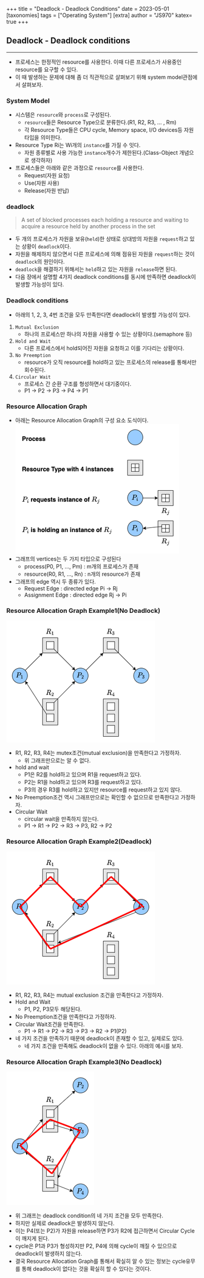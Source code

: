 +++
title = "Deadlock - Deadlock Conditions"
date = 2023-05-01
[taxonomies]
tags = ["Operating System"]
[extra]
author = "JS970"
katex= true
+++
## Deadlock - Deadlock conditions
---
- 프로세스는 한정적인 resource를 사용한다. 이때 다른 프로세스가 사용중인 resource를 요구할 수 있다.
- 이 때 발생하는 문제에 대해 좀 더 직관적으로 살펴보기 위해 system model관점에서 살펴보자.

### System Model
- 시스템은 `resource`와 `process`로 구성된다.
	- `resource`들은 Resource Type으로 분류한다.(R1, R2, R3, ... , Rm)
	- 각 Resource Type들은 CPU cycle, Memory space, I/O devices등 자원 타입을 의미한다.
- Resource Type Ri는 Wi개의 `instance`를 가질 수 잇다.
	- 자원 종류별로 사용 가능한 `instance`개수가 제한된다.(Class-Object 개념으로 생각하자)
- 프로세스들은 아래와 같은 과정으로 `resource`를 사용한다.
	- Request(자원 요청)
	- Use(자원 사용)
	- Release(자원 반납)

### deadlock
> A set of blocked processes each holding a resource and waiting to acquire a resource held by another process in the set
- 두 개의 프로세스가 자원을 보유(`held`)한 상태로 상대방의 자원을 `request`하고 있는 상황이 `deadlock`이다.
- 자원을 해제하지 않으면서 다른 프로세스에 의해 점유된 자원을 `request`하는 것이 `deadlock`의 원인이다.
- `deadlock`을 해결하기 위해서는 `held`하고 있는 자원을 `release`하면 된다.
- 다음 장에서 설명할 4가지 deadlock conditions를 동시에 만족하면 deadlock이 발생할 가능성이 있다.

### Deadlock conditions
- 아래의 1, 2, 3, 4번 조건을 모두 만족한다면 deadlock이 발생할 가능성이 있다.
1. `Mutual Exclusion`
	- 하나의 프로세스만 하나의 자원을 사용할 수 있는 상황이다.(semaphore 등)
2. `Hold and Wait`
	- 다른 프로세스에서 hold되어진 자원을 요청하고 이를 기다리는 상황이다.
3. `No Preemption`
	- resource가 오직 resource를 hold하고 있는 프로세스의 release를 통해서만 회수된다.
4. `Circular Wait`
	- 프로세스 간 순환 구조를 형성하면서 대기중이다.
	- P1 -> P2 -> P3 -> P4 -> P1

### Resource Allocation Graph
- 아래는 Resource Allocation Graph의 구성 요소 도식이다.![Allocation Graph Consistents](/image/OS/resourceAllocationElements.png)
- 그래프의 vertices는 두 가지 타입으로 구성된다
	- process(P0, P1, ..., Pm) : m개의 프로세스가 존재
	- resource(R0, R1, ..., Rn) : n개의 resource가 존재
- 그래프의 edge 역시 두 종류가 있다.
	- Request Edge : directed edge Pi -> Rj
	- Assignment Edge : directed edge Rj -> Pi

### Resource Allocation Graph Example1(No Deadlock)
![Resouurce Allocation Graph Example(No Deadlock)](/image/OS/resourceAllocationGraphNoDeadlock.png)
- R1, R2, R3, R4는 mutex조건(mutual exclusion)을 만족한다고 가정하자.
	- 위 그래프만으로는 알 수 없다.
- hold and wait
	- P1은 R2를 hold하고 있으며 R1을 request하고 있다.
	- P2는 R1을 hold하고 있으며 R3를 request하고 있다.
	- P3의 경우 R3를 hold하고 있지만 resource를 request하고 있지 않다.
- No Preemption조건 역시 그래프만으로는 확인할 수 없으므로 만족한다고 가정하자.
- Circular Wait
	- circular wait을 만족하지 않는다.
	- P1 -> R1 -> P2 -> R3 -> P3, R2 -> P2

### Resource Allocation Graph Example2(Deadlock)
![Resource Allocation Graph with Deadlock](/image/OS/resourceAllocationGraphDeadlock.png)
- R1, R2, R3, R4는 mutual exclusion 조건을 만족한다고 가정하자.
- Hold and Wait
	- P1, P2, P3모두 해당된다.
- No Preemption조건을 만족한다고 가정하자.
- Circular Wait조건을 만족한다.
	- P1 -> R1 -> P2 -> R3 -> P3 -> R2 -> P1(P2)
- 네 가지 조건을 만족하기 때문에 deadlock이 존재할 수 있고, 실제로도 있다.
	- 네 가지 조건을 만족해도 deadlock이 없을 수 있다. 아래의 예시를 보자.

### Resource Allocation Graph Example3(No Deadlock)
![No Deadlock with deadlock conditions](/image/OS/resourceAllocationGraphCircleNoDeadlock.png)
- 위 그래프는 deadlock condition의 네 가지 조건을 모두 만족한다. 
- 하지만 실제로 deadlock은 발생하지 않는다.
- 이는 P4(또는 P2)가 자원을 release하면 P3가 R2에 접근하면서 Circular Cycle이 깨지게 된다.
- cycle은 P1과 P3가 형성하지만 P2, P4에 의해 cycle이 깨질 수 있으므로 deadlock이 발생하지 않는다.
- 결국 Resource Allocation Graph를 통해서 확실히 알 수 있는 정보는 cycle유무를 통해 deadlock이 없다는 것을 확실히 할 수 있다는 것이다.